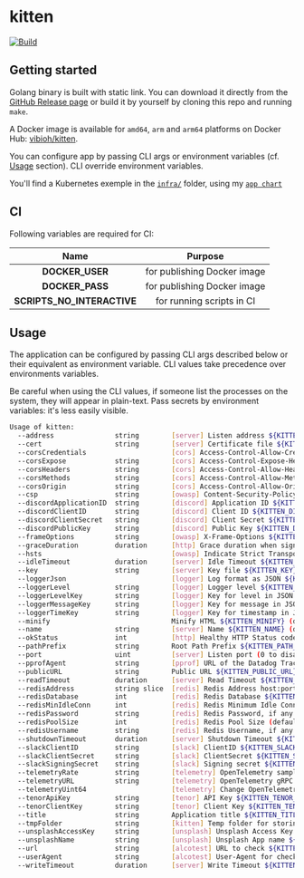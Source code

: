 # kitten

[![Build](https://github.com/ViBiOh/kitten/workflows/Build/badge.svg)](https://github.com/ViBiOh/kitten/actions)

## Getting started

Golang binary is built with static link. You can download it directly from the [GitHub Release page](https://github.com/ViBiOh/kitten/releases) or build it by yourself by cloning this repo and running `make`.

A Docker image is available for `amd64`, `arm` and `arm64` platforms on Docker Hub: [vibioh/kitten](https://hub.docker.com/r/vibioh/kitten/tags).

You can configure app by passing CLI args or environment variables (cf. [Usage](#usage) section). CLI override environment variables.

You'll find a Kubernetes exemple in the [`infra/`](infra) folder, using my [`app chart`](https://github.com/ViBiOh/charts/tree/main/app)

## CI

Following variables are required for CI:

|            Name            |           Purpose           |
| :------------------------: | :-------------------------: |
|      **DOCKER_USER**       | for publishing Docker image |
|      **DOCKER_PASS**       | for publishing Docker image |
| **SCRIPTS_NO_INTERACTIVE** |  for running scripts in CI  |

## Usage

The application can be configured by passing CLI args described below or their equivalent as environment variable. CLI values take precedence over environments variables.

Be careful when using the CLI values, if someone list the processes on the system, they will appear in plain-text. Pass secrets by environment variables: it's less easily visible.

```bash
Usage of kitten:
  --address               string        [server] Listen address ${KITTEN_ADDRESS}
  --cert                  string        [server] Certificate file ${KITTEN_CERT}
  --corsCredentials                     [cors] Access-Control-Allow-Credentials ${KITTEN_CORS_CREDENTIALS} (default false)
  --corsExpose            string        [cors] Access-Control-Expose-Headers ${KITTEN_CORS_EXPOSE}
  --corsHeaders           string        [cors] Access-Control-Allow-Headers ${KITTEN_CORS_HEADERS} (default "Content-Type")
  --corsMethods           string        [cors] Access-Control-Allow-Methods ${KITTEN_CORS_METHODS} (default "GET")
  --corsOrigin            string        [cors] Access-Control-Allow-Origin ${KITTEN_CORS_ORIGIN} (default "*")
  --csp                   string        [owasp] Content-Security-Policy ${KITTEN_CSP} (default "default-src 'self'; base-uri 'self'; script-src 'self' 'httputils-nonce'; style-src 'self' 'httputils-nonce'; img-src 'self' platform.slack-edge.com")
  --discordApplicationID  string        [discord] Application ID ${KITTEN_DISCORD_APPLICATION_ID}
  --discordClientID       string        [discord] Client ID ${KITTEN_DISCORD_CLIENT_ID}
  --discordClientSecret   string        [discord] Client Secret ${KITTEN_DISCORD_CLIENT_SECRET}
  --discordPublicKey      string        [discord] Public Key ${KITTEN_DISCORD_PUBLIC_KEY}
  --frameOptions          string        [owasp] X-Frame-Options ${KITTEN_FRAME_OPTIONS} (default "deny")
  --graceDuration         duration      [http] Grace duration when signal received ${KITTEN_GRACE_DURATION} (default 30s)
  --hsts                                [owasp] Indicate Strict Transport Security ${KITTEN_HSTS} (default true)
  --idleTimeout           duration      [server] Idle Timeout ${KITTEN_IDLE_TIMEOUT} (default 2m0s)
  --key                   string        [server] Key file ${KITTEN_KEY}
  --loggerJson                          [logger] Log format as JSON ${KITTEN_LOGGER_JSON} (default false)
  --loggerLevel           string        [logger] Logger level ${KITTEN_LOGGER_LEVEL} (default "INFO")
  --loggerLevelKey        string        [logger] Key for level in JSON ${KITTEN_LOGGER_LEVEL_KEY} (default "level")
  --loggerMessageKey      string        [logger] Key for message in JSON ${KITTEN_LOGGER_MESSAGE_KEY} (default "msg")
  --loggerTimeKey         string        [logger] Key for timestamp in JSON ${KITTEN_LOGGER_TIME_KEY} (default "time")
  --minify                              Minify HTML ${KITTEN_MINIFY} (default true)
  --name                  string        [server] Name ${KITTEN_NAME} (default "http")
  --okStatus              int           [http] Healthy HTTP Status code ${KITTEN_OK_STATUS} (default 204)
  --pathPrefix            string        Root Path Prefix ${KITTEN_PATH_PREFIX}
  --port                  uint          [server] Listen port (0 to disable) ${KITTEN_PORT} (default 1080)
  --pprofAgent            string        [pprof] URL of the Datadog Trace Agent (e.g. http://datadog.observability:8126) ${KITTEN_PPROF_AGENT}
  --publicURL             string        Public URL ${KITTEN_PUBLIC_URL} (default "https://kitten.vibioh.fr")
  --readTimeout           duration      [server] Read Timeout ${KITTEN_READ_TIMEOUT} (default 5s)
  --redisAddress          string slice  [redis] Redis Address host:port (blank to disable) ${KITTEN_REDIS_ADDRESS}, as a string slice, environment variable separated by "," (default [127.0.0.1:6379])
  --redisDatabase         int           [redis] Redis Database ${KITTEN_REDIS_DATABASE} (default 0)
  --redisMinIdleConn      int           [redis] Redis Minimum Idle Connections ${KITTEN_REDIS_MIN_IDLE_CONN} (default 0)
  --redisPassword         string        [redis] Redis Password, if any ${KITTEN_REDIS_PASSWORD}
  --redisPoolSize         int           [redis] Redis Pool Size (default GOMAXPROCS*10) ${KITTEN_REDIS_POOL_SIZE} (default 0)
  --redisUsername         string        [redis] Redis Username, if any ${KITTEN_REDIS_USERNAME}
  --shutdownTimeout       duration      [server] Shutdown Timeout ${KITTEN_SHUTDOWN_TIMEOUT} (default 10s)
  --slackClientID         string        [slack] ClientID ${KITTEN_SLACK_CLIENT_ID}
  --slackClientSecret     string        [slack] ClientSecret ${KITTEN_SLACK_CLIENT_SECRET}
  --slackSigningSecret    string        [slack] Signing secret ${KITTEN_SLACK_SIGNING_SECRET}
  --telemetryRate         string        [telemetry] OpenTelemetry sample rate, 'always', 'never' or a float value ${KITTEN_TELEMETRY_RATE} (default "always")
  --telemetryURL          string        [telemetry] OpenTelemetry gRPC endpoint (e.g. otel-exporter:4317) ${KITTEN_TELEMETRY_URL}
  --telemetryUint64                     [telemetry] Change OpenTelemetry Trace ID format to an unsigned int 64 ${KITTEN_TELEMETRY_UINT64} (default true)
  --tenorApiKey           string        [tenor] API Key ${KITTEN_TENOR_API_KEY}
  --tenorClientKey        string        [tenor] Client Key ${KITTEN_TENOR_CLIENT_KEY}
  --title                 string        Application title ${KITTEN_TITLE} (default "KittenBot")
  --tmpFolder             string        [kitten] Temp folder for storing cache image ${KITTEN_TMP_FOLDER} (default "/tmp")
  --unsplashAccessKey     string        [unsplash] Unsplash Access Key ${KITTEN_UNSPLASH_ACCESS_KEY}
  --unsplashName          string        [unsplash] Unsplash App name ${KITTEN_UNSPLASH_NAME} (default "SayIt")
  --url                   string        [alcotest] URL to check ${KITTEN_URL}
  --userAgent             string        [alcotest] User-Agent for check ${KITTEN_USER_AGENT} (default "Alcotest")
  --writeTimeout          duration      [server] Write Timeout ${KITTEN_WRITE_TIMEOUT} (default 10s)
```
